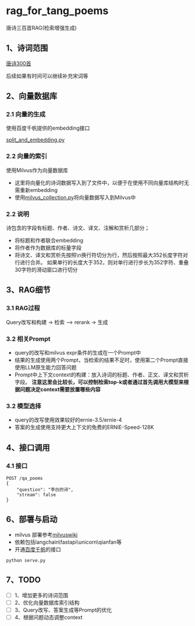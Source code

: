 # rag_for_tang_poems
唐诗三百首RAG(检索增强生成)

## 1、诗词范围

[唐诗300首](tangshi.md)

后续如果有时间可以继续补充宋词等

## 2、向量数据库

### 2.1 向量的生成

使用百度千帆提供的embedding接口


[split_and_embedding.py](split_and_embedding.py)

### 2.2 向量的索引

使用Milvus作为向量数据库

- 这里将向量化的诗词数据写入到了文件中，以便于在使用不同向量库结构时无需重新embedding
- 使用[milvus_collection.py](milvus_collection.py)将向量数据写入到Milvus中

### 2.2 说明

诗包含的字段有标题、作者、诗文、译文、注解和赏析几部分；

- 将标题和作者联合embedding
- 将作者作为数据库的标量字段
- 将诗文、译文和赏析先按照\n换行符切分为行，然后按照最大352长度字符对行进行合并。
如果单行的长度大于352，则对单行进行步长为352字符、重叠30字符的滑动窗口进行切分


## 3、RAG细节

### 3.1 RAG过程

Query改写和构建 -> 检索 —> rerank -> 生成

### 3.2 相关Prompt

- query的改写和milvus expr条件的生成在一个Prompt中
- 结果的生成使用两个Prompt，当检索的结果不足时，使用第二个Prompt直接使用LLM原生能力回答问题
- Prompt中上下文context的构建：放入诗词的标题、作者、正文、译文和赏析字段。
**注意这里会比较长，可以控制检索top-k或者通过首先调用大模型来根据问题决定context需要放置哪些内容**

### 3.2 模型选择

- query的改写使用效果较好的ernie-3.5/ernie-4
- 答案的生成使用支持更大上下文的免费的ERNIE-Speed-128K

## 4、接口调用

### 4.1 接口

```text
POST /qa_poems
{
    "question": "李白的诗",
    "stream": false
}
```

## 6、部署与启动

- milvus 部署参考[milvuswiki](https://milvus.io/docs/install_standalone-docker.md)
- 依赖包括langchain\fastapi\unicorn\qianfan等
- 开通[百度千帆](https://qianfan.cloud.baidu.com/)的接口

```text
python serve.py
```

## 7、TODO

- [ ] 1、增加更多的诗词范围
- [ ] 2、优化向量数据库索引结构
- [ ] 3、Query改写、答案生成等Prompt的优化
- [ ] 4、根据问题动态调整context
